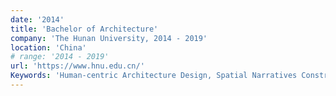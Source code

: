 ```yaml
---
date: '2014'
title: 'Bachelor of Architecture'
company: 'The Hunan University, 2014 - 2019'
location: 'China'
# range: '2014 - 2019'
url: 'https://www.hnu.edu.cn/'
Keywords: 'Human-centric Architecture Design, Spatial Narratives Construction, Form-Making'
---
```


<!--

- **Human-centric environmental design**: Grasping the principles of human-centric design and its impact on environmental experience, and building the expertise in spatial narratives construction, form-making, and aesthetics. -->

<!-- - This period was an immersion into the principles of human-centric design. From constructing spatial narratives and mastering aesthetics and form-making, to a thorough grounding in structure and materiality, this stage laid the indispensable groundwork for all my subsequent interdisciplinary explorations. -->

